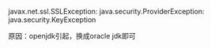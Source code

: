 javax.net.ssl.SSLException: java.security.ProviderException: java.security.KeyException

原因：openjdk引起，换成oracle jdk即可 